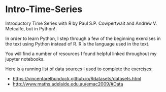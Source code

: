 # Intro-Time-Series
Introductory Time Series with R by Paul S.P. Cowpertwait and Andrew V. Metcalfe, but in Python!

In order to learn Python, I step through a few of the beginning exercises in the text using Python instead of R. 
R is the language used in the text.

You will find a number of resources I found helpful linked throughout my jupyter notebooks.

Here is a running list of data sources I used to complete the exercises:

- https://vincentarelbundock.github.io/Rdatasets/datasets.html
- http://www.maths.adelaide.edu.au/emac2009/#Data
